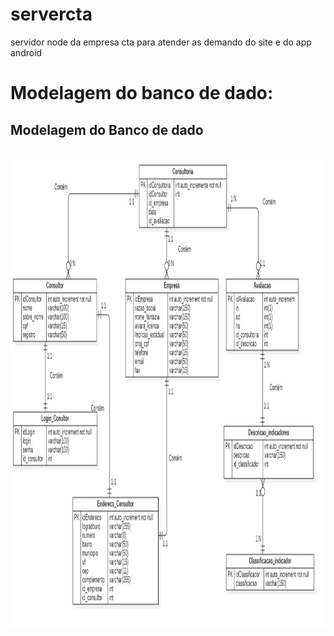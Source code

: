 # servercta
servidor node da empresa cta para atender as demando do site e do app android </br>
<h1>Modelagem do banco de dado:</h1>
</div>
    <h2>Modelagem do Banco de dado</h2>
    </br>
    <div float="left">
     <img src="https://github.com/jnojair2010/servercta/blob/main/imagens/modelagem_bd_cta.jpg" alt="Smiley face" width="950" height="750" style="vertical-align:middle">
  </div>
